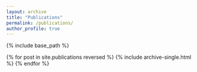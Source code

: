 ```yaml
---
layout: archive
title: "Publications"
permalink: /publications/
author_profile: true
---
```

<!--
 {% if site.author.googlescholar %}
  <div class="wordwrap">You can also find my articles on <a href="{{site.author.googlescholar}}">my Google Scholar profile</a>.</div>
 {% endif %}
-->


{% include base_path %}

{% for post in site.publications reversed %}
  {% include archive-single.html %}
{% endfor %}
